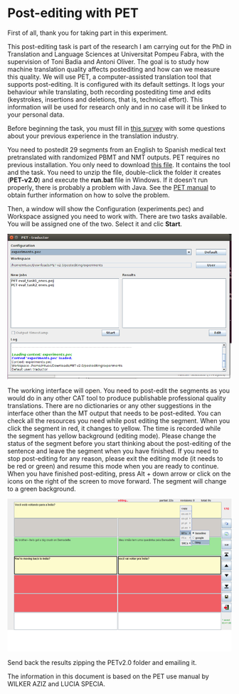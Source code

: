 # Post-editing with PET
First of all, thank you for taking part in this experiment.

This post-editing task is part of the research I am carrying out for the PhD in Translation and Language Sciences at Universitat Pompeu Fabra, with the supervision of Toni Badia and Antoni Oliver. The goal is to study how machine translation quality affects postediting and how can we measure this quality. We will use PET, a computer-assisted translation tool that supports post-editing. It is configured with its default settings. It logs your behaviour while translating, both recording postediting time and edits (keystrokes, insertions and deletions, that is, technical effort). This information will be used for research only and in no case will it be linked to your personal data.

Before beginning the task, you must fill in [this survey](https://www.surveymonkey.com/r/SLL5H3Q) with some questions about your previous experience in the translation industry.

You need to postedit 29 segments from an English to Spanish medical text pretranslated with randomized PBMT and NMT outputs. PET requires no previous installation. You only need to download [this file](PET-v2.0_PBNMT_experiments.zip). It contains the tool and the task. You need to unzip the file, double-click the folder it creates (<b>PET-v2.0</b>) and execute the <b>run.bat</b> file in Windows. If it doesn't run properly, there is probably a problem with Java. See the [PET manual](http://wilkeraziz.github.io/dcs-site/pet/manual/r141.pdf) to obtain further information on how to solve the problem.

Then, a window will show the Configuration (experiments.pec) and Workspace assigned you need to work with. There are two tasks available. You will be assigned one of the two. Select it and clic <b>Start</b>. 

![Tasks interface](/images/tasks.png)



The working interface will open. You need to post-edit the segments as you would do in any other CAT tool to produce publishable professional quality translations. There are no dictionaries or any other suggestions in the interface other than the MT output that needs to be post-edited. You can check all the resources you need while post editing the segment. When you click the segment in red, it changes to yellow. The time is recorded while the segment has yellow background (editing mode). Please change the status of the segment before you start thinking about the post-editing of the sentence and leave the segment when you have finished. If you need to stop post-editing for any reason, please exit the editing mode (it needs to be red or green) and resume this mode when you are ready to continue. When you have finished post-editing, press Alt + down arrow or click on the icons on the right of the screen to move forward. The segment will change to a green background. 


![Post-editing interface with the different colour-coded segments (PET manual)](/images/Interface.png)

Send back the results zipping the PETv2.0 folder and emailing it.



The information in this document is based on the PET use manual by WILKER AZIZ and LUCIA SPECIA.
